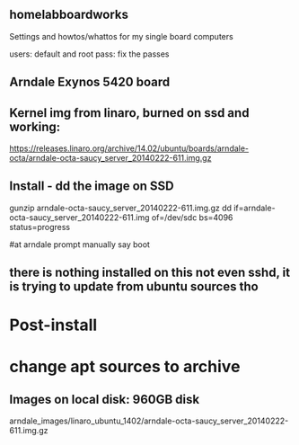 ## homelabboardworks
Settings and howtos/whattos for my single board computers

users: default and root
pass: fix the passes

## Arndale Exynos 5420 board

## Kernel img from linaro, burned on ssd and working:
https://releases.linaro.org/archive/14.02/ubuntu/boards/arndale-octa/arndale-octa-saucy_server_20140222-611.img.gz

## Install - dd the image on SSD
gunzip arndale-octa-saucy_server_20140222-611.img.gz
dd if=arndale-octa-saucy_server_20140222-611.img of=/dev/sdc bs=4096 status=progress

#at arndale prompt manually say
boot

## there is nothing installed on this not even sshd, it is trying to update from ubuntu sources tho

# Post-install
# change apt sources to archive

## Images on local disk: 960GB disk
arndale_images/linaro_ubuntu_1402/arndale-octa-saucy_server_20140222-611.img.gz
